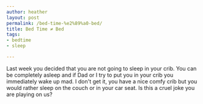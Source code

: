 ```yaml
---
author: heather
layout: post
permalink: /bed-time-%e2%89%a0-bed/
title: Bed Time ≠ Bed
tags:
- bedtime
- sleep

---
```


Last week you decided that you are not going to sleep in your crib. You can be completely asleep and if Dad or I try to put you in your crib you immediately wake up mad. I don't get it, you have a nice comfy crib but you would rather sleep on the couch or in your car seat. Is this a cruel joke you are playing on us?

